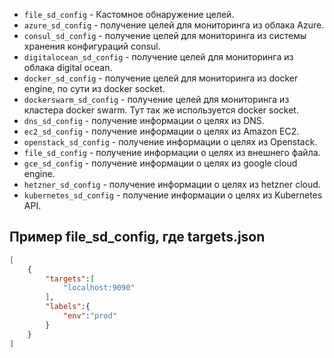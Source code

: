 - ```file_sd_config``` - Кастомное обнаружение целей.  
- ```azure_sd_config``` - получение целей для мониторинга из облака Azure.  
- ```consul_sd_config``` - получение целей для мониторинга из системы хранения конфигураций consul.  
- ```digitalocean_sd_config``` - получение целей для мониторинга из облака digital ocean.  
- ```docker_sd_config``` - получение целей для мониторинга из docker engine, по сути из docker socket.  
- ```dockerswarm_sd_config``` - получение целей для мониторинга из кластера docker swarm. Тут так же используется docker socket.  
- ```dns_sd_config``` - получение информации о целях из DNS.  
- ```ec2_sd_config``` - получение информации о целях из Amazon EC2.  
- ```openstack_sd_config``` - получение информации о целях из Openstack.  
- ```file_sd_config``` - получение информации о целях из внешнего файла.  
- ```gce_sd_config``` - получение информации о целях из google cloud engine.  
- ```hetzner_sd_config``` - получение информации о целях из hetzner cloud.  
- ```kubernetes_sd_config``` - получение информации о целях из Kubernetes API.  

## Пример file_sd_config, где targets.json

```Json
[
    {
        "targets":[
            "localhost:9090"
        ],
        "labels":{
            "env":"prod"
        }
    }
]
```
